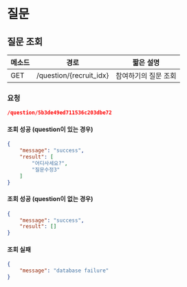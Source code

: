 # 질문

## 질문 조회

| 메소드 | 경로                    | 짧은 설명            |
| ------ | ----------------------- | -------------------- |
| GET    | /question/{recruit_idx} | 참여하기의 질문 조회 |

### 요청

```json
/question/5b3de49ed711536c203dbe72
```

#### 조회 성공 (question이 있는 경우)

```json
{
    "message": "success",
    "result": [
        "어디사세요?",
        "질문수정3"
    ]
}
```

#### 조회 성공 (question이 없는 경우)

```json
{
    "message": "success",
    "result": []
}
```

#### 조회 실패

```json
{
    "message": "database failure"
}
```

#### 